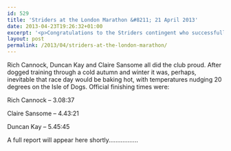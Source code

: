 ```yaml
---
id: 529
title: 'Striders at the London Marathon &#8211; 21 April 2013'
date: 2013-04-23T19:26:32+01:00
excerpt: '<p>Congratulations to the Striders contingent who successfully completed the London Marathon on Sunday.</p>'
layout: post
permalink: /2013/04/striders-at-the-london-marathon/
---
```

Rich Cannock, Duncan Kay and Claire Sansome all did the club proud. After dogged training through a cold autumn and winter it was, perhaps, inevitable that race day would be baking hot, with temperatures nudging 20 degrees on the Isle of Dogs. Official finishing times were:

Rich Cannock &#8211; 3.08:37

Claire Sansome &#8211; 4.43:21

Duncan Kay &#8211; 5.45:45

A full report will appear here shortly&#8230;&#8230;&#8230;&#8230;&#8230;..